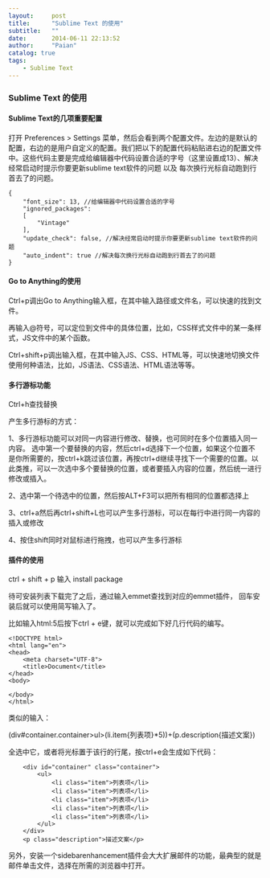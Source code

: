 ```yaml
---
layout:     post
title:      "Sublime Text 的使用"
subtitle:   ""
date:       2014-06-11 22:13:52
author:     "Paian"
catalog: true
tags:
    - Sublime Text
---
```


### Sublime Text 的使用

#### Sublime Text的几项重要配置

打开 Preferences > Settings 菜单，然后会看到两个配置文件。左边的是默认的配置，右边的是用户自定义的配置。我们把以下的配置代码粘贴进右边的配置文件中。这些代码主要是完成给编辑器中代码设置合适的字号（这里设置成13）、解决经常启动时提示你要更新sublime text软件的问题 以及 每次换行光标自动跑到行首去了的问题。

```
{
	"font_size": 13, //给编辑器中代码设置合适的字号
	"ignored_packages":
	[
		"Vintage"
	],
	"update_check": false, //解决经常启动时提示你要更新sublime text软件的问题
	"auto_indent": true //解决每次换行光标自动跑到行首去了的问题
}
```

#### Go to Anything的使用

Ctrl+p调出Go to Anything输入框，在其中输入路径或文件名，可以快速的找到文件。

再输入@符号，可以定位到文件中的具体位置，比如，CSS样式文件中的某一条样式，JS文件中的某个函数。

Ctrl+shift+p调出输入框，在其中输入JS、CSS、HTML等，可以快速地切换文件使用何种语法，比如，JS语法、CSS语法、HTML语法等等。

#### 多行游标功能

Ctrl+h查找替换

产生多行游标的方式：

1、多行游标功能可以对同一内容进行修改、替换，也可同时在多个位置插入同一内容。
选中第一个要替换的内容，然后ctrl+d选择下一个位置，如果这个位置不是你所需要的，按ctrl+k跳过该位置，再按ctrl+d继续寻找下一个需要的位置。以此类推，可以一次选中多个要替换的位置，或者要插入内容的位置，然后统一进行修改或插入。

2、选中第一个待选中的位置，然后按ALT+F3可以把所有相同的位置都选择上

3、ctrl+a然后再ctrl+shift+L也可以产生多行游标，可以在每行中进行同一内容的插入或修改

4、按住shift同时对鼠标进行拖拽，也可以产生多行游标

#### 插件的使用

ctrl + shift + p 输入 install package

待可安装列表下载完了之后，通过输入emmet查找到对应的emmet插件， 回车安装后就可以使用简写输入了。

比如输入html:5后按下ctrl + e键，就可以完成如下好几行代码的编写。

```
<!DOCTYPE html>
<html lang="en">
<head>
	<meta charset="UTF-8">
	<title>Document</title>
</head>
<body>

</body>
</html>
```

类似的输入：

(div#container.container>ul>(li.item{列表项}*5))+(p.description{描述文案})

全选中它，或者将光标置于该行的行尾，按ctrl+e会生成如下代码：

```
    <div id="container" class="container">
		<ul>
			<li class="item">列表项</li>
			<li class="item">列表项</li>
			<li class="item">列表项</li>
			<li class="item">列表项</li>
			<li class="item">列表项</li>
		</ul>
	</div>
	<p class="description">描述文案</p>
```

另外，安装一个sidebarenhancement插件会大大扩展邮件的功能，最典型的就是邮件单击文件，选择在所需的浏览器中打开。
